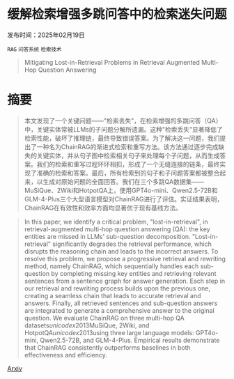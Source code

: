 # 缓解检索增强多跳问答中的检索迷失问题

发布时间：2025年02月19日

`RAG` `问答系统` `检索技术`

> Mitigating Lost-in-Retrieval Problems in Retrieval Augmented Multi-Hop Question Answering

# 摘要

> 本文发现了一个关键问题——"检索丢失"，在检索增强的多跳问答（QA）中，关键实体常被LLMs的子问题分解所遗漏。这种"检索丢失"显著降低了检索性能，破坏了推理链，最终导致错误答案。为了解决这一问题，我们提出了一种名为ChainRAG的渐进式检索和重写方法。该方法通过逐步完成缺失的关键实体，并从句子图中检索相关句子来处理每个子问题，从而生成答案。我们的检索和重写过程环环相扣，形成了一个无缝连接的链条，最终实现了准确的检索和答案。最后，所有检索到的句子和子问题答案都被整合起来，以生成对原始问题的全面回答。我们在三个多跳QA数据集——MuSiQue、2Wiki和HotpotQA上，使用GPT4o-mini、Qwen2.5-72B和GLM-4-Plus三个大型语言模型对ChainRAG进行了评估。实证结果表明，ChainRAG在有效性和效率方面均显著优于现有基线方法。

> In this paper, we identify a critical problem, "lost-in-retrieval", in retrieval-augmented multi-hop question answering (QA): the key entities are missed in LLMs' sub-question decomposition. "Lost-in-retrieval" significantly degrades the retrieval performance, which disrupts the reasoning chain and leads to the incorrect answers. To resolve this problem, we propose a progressive retrieval and rewriting method, namely ChainRAG, which sequentially handles each sub-question by completing missing key entities and retrieving relevant sentences from a sentence graph for answer generation. Each step in our retrieval and rewriting process builds upon the previous one, creating a seamless chain that leads to accurate retrieval and answers. Finally, all retrieved sentences and sub-question answers are integrated to generate a comprehensive answer to the original question. We evaluate ChainRAG on three multi-hop QA datasets$unicode{x2013}$MuSiQue, 2Wiki, and HotpotQA$unicode{x2013}$using three large language models: GPT4o-mini, Qwen2.5-72B, and GLM-4-Plus. Empirical results demonstrate that ChainRAG consistently outperforms baselines in both effectiveness and efficiency.

[Arxiv](https://arxiv.org/abs/2502.14245)